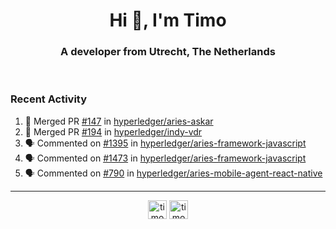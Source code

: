 <h1 align="center">Hi 👋, I'm Timo</h1>
<h3 align="center">A developer from Utrecht, The Netherlands</h3>
<br/>
<!-- https://github.com/rahuldkjain/github-profile-readme-generator --!>

<!--  <p align="left"><img src="https://github-readme-stats.vercel.app/api?username=timoglastra&show_icons=true&count_private=true&" alt="timoglastra" /></p> --!>

<!--
Github language stats
<p align="left"><img src="https://github-readme-stats.vercel.app/api/top-langs/?username=timoglastra&layout=compact" alt="timoglastra" /><p>
-->

<!-- Codestats language stats -->
<!-- <p align="left"><img src="https://codestats-readme.vercel.app/api/top-langs/?username=timoglastra&layout=compact&language_count=12" alt="timoglastra" /><p>    --!>
  
<h3>Recent Activity</h3>

<!--START_SECTION:activity-->
1. 🎉 Merged PR [#147](https://github.com/hyperledger/aries-askar/pull/147) in [hyperledger/aries-askar](https://github.com/hyperledger/aries-askar)
2. 🎉 Merged PR [#194](https://github.com/hyperledger/indy-vdr/pull/194) in [hyperledger/indy-vdr](https://github.com/hyperledger/indy-vdr)
3. 🗣 Commented on [#1395](https://github.com/hyperledger/aries-framework-javascript/issues/1395) in [hyperledger/aries-framework-javascript](https://github.com/hyperledger/aries-framework-javascript)
4. 🗣 Commented on [#1473](https://github.com/hyperledger/aries-framework-javascript/issues/1473) in [hyperledger/aries-framework-javascript](https://github.com/hyperledger/aries-framework-javascript)
5. 🗣 Commented on [#790](https://github.com/hyperledger/aries-mobile-agent-react-native/issues/790) in [hyperledger/aries-mobile-agent-react-native](https://github.com/hyperledger/aries-mobile-agent-react-native)
<!--END_SECTION:activity-->

---

<p align="center">
<a href="https://twitter.com/timoglastra" target="blank"><img align="center" src="https://cdn.jsdelivr.net/npm/simple-icons@3.0.1/icons/twitter.svg" alt="timoglastra" height="30" width="30" /></a>
<a href="https://linkedin.com/in/timoglastra" target="blank"><img align="center" src="https://cdn.jsdelivr.net/npm/simple-icons@3.0.1/icons/linkedin.svg" alt="timoglastra" height="30" width="30" /></a>
</p>




